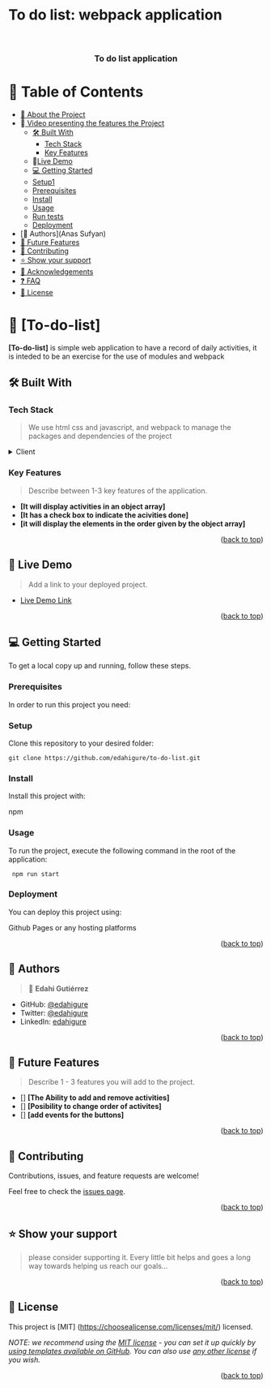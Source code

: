 

# To do list: webpack application

<a name="readme-top"></a>


<div align="center">
  
  <br/>

  <h3><b>To do list application</b></h3>

</div>

<!-- TABLE OF CONTENTS -->

# 📗 Table of Contents

- [📖 About the Project](#about-project)
- 🎥<a href="https://www.loom.com/">
Video presenting the features the Project</a>
  - [🛠 Built With](#built-with)
    - [Tech Stack](#tech-stack)
    - [Key Features](#key-features)
  - 🚀<a href="">Live Demo</a>
  - [💻 Getting Started](#getting-started)
  - [Setup1](#setup)
  - [Prerequisites](#prerequisites)
  - [Install](#install)
  - [Usage](#usage)
  - [Run tests](#run-tests)
  - [Deployment](#triangular_flag_on_post-deployment)
- [👥 Authors](Anas Sufyan)
- [🔭 Future Features](#future-features)
- [🤝 Contributing](#contributing)
- [⭐️ Show your support](#support)
- [🙏 Acknowledgements](#acknowledgements)
- [❓ FAQ](#faq)
- [📝 License](#license)

<!-- PROJECT DESCRIPTION -->

# 📖 [To-do-list] <a name="about-project"></a>


**[To-do-list]** is simple web application to have a record of daily 
activities, it is inteded to be an exercise for the use of modules and webpack

## 🛠 Built With <a name="HTML/CSS and Javascript"></a>

### Tech Stack <a name="tech-stack"></a>

> We use html css and javascript, and webpack to manage the packages 
and dependencies of the project

<details>
  <summary>Client</summary>
  <ul>
    <li><a href="https://reactjs.org/">React.js</a></li>
  </ul>
</details>


<!-- Features -->

### Key Features <a name="key-features"></a>

> Describe between 1-3 key features of the application.

- **[It will display activities in an object array]**
- **[It has a check box to indicate the acivities done]**
- **[it will display the elements in the order given by the object array]**

<p align="right">(<a href="#readme-top">back to top</a>)</p>

<!-- LIVE DEMO -->

## 🚀 Live Demo <a name="live-demo"></a>

> Add a link to your deployed project.

- [Live Demo Link](https://github.com/edahigure/to-do-list/)

<p align="right">(<a href="#readme-top">back to top</a>)</p>

<!-- GETTING STARTED -->

## 💻 Getting Started <a name="getting-started"></a>


To get a local copy up and running, follow these steps.

### Prerequisites

In order to run this project you need:

<!--

 -->

### Setup

Clone this repository to your desired folder:

```
git clone https://github.com/edahigure/to-do-list.git
```


### Install

Install this project with:

npm

### Usage

To run the project, execute the following command in the root of the application:

```
 npm run start
```


### Deployment

You can deploy this project using:

Github Pages or any hosting platforms

<p align="right">(<a href="#readme-top">back to top</a>)</p>

<!-- AUTHORS -->

## 👥 Authors <a name="authors"></a>

> 👤 **Edahi Gutiérrez**

- GitHub: [@edahigure](https://github.com/edahigure)
- Twitter: [@edahigure](https://twitter.com/edahigure)
- LinkedIn: [edahigure](https://linkedin.com/in/edahigure)


<p align="right">(<a href="#readme-top">back to top</a>)</p>

<!-- FUTURE FEATURES -->

## 🔭 Future Features <a name="future-features"></a>

> Describe 1 - 3 features you will add to the project.

- [] **[The Ability to add and remove activities]**
- [] **[Posibility to change order of activites]**
- [] **[add events for the buttons]**

<p align="right">(<a href="#readme-top">back to top</a>)</p>

<!-- CONTRIBUTING -->

## 🤝 Contributing <a name="contributing"></a>

Contributions, issues, and feature requests are welcome!

Feel free to check the [issues page](https://github.com/edahigure/to-do-list/issues).

<p align="right">(<a href="#readme-top">back to top</a>)</p>

<!-- SUPPORT -->

## ⭐️ Show your support <a name="If you like the design feel free to contact me for any help or inquiries "></a>

> please consider supporting it. Every little bit helps and goes a long way towards helping us reach our goals...

<p align="right">(<a href="#readme-top">back to top</a>)</p>



<!-- LICENSE -->

## 📝 License <a name="license"></a>

This project is [MIT] (https://choosealicense.com/licenses/mit/) licensed.

_NOTE: we recommend using the [MIT license](https://choosealicense.com/licenses/mit/) - you can set it up quickly by [using templates available on GitHub](https://docs.github.com/en/communities/setting-up-your-project-for-healthy-contributions/adding-a-license-to-a-repository). You can also use [any other license](https://choosealicense.com/licenses/) if you wish._

<p align="right">(<a href="#readme-top">back to top</a>)</p>
